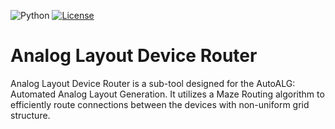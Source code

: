 ![Python](https://img.shields.io/badge/python-3.10%20%7C%203.11-blue)
[![License](https://img.shields.io/badge/License-BSD_3--Clause-blue.svg)](https://opensource.org/licenses/BSD-3-Clause)

# Analog Layout Device Router

Analog Layout Device Router is a sub-tool designed for the AutoALG: Automated Analog Layout Generation. 
It utilizes a Maze Routing algorithm to efficiently route connections between the devices with non-uniform grid structure.